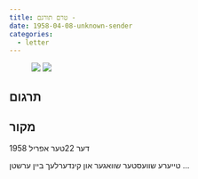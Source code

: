 ```yaml
---
title: טרם תורגם - 
date: 1958-04-08-unknown-sender
categories:
  - letter
---
```


<figure class="half">
    <a  href="/pupko-papers/assets/images/1958-04-08-unknown-sender-1.jpg">
    <img src="/pupko-papers/assets/images/1958-04-08-unknown-sender-1.jpg"></a>
    <a  href="/pupko-papers/assets/images/1958-04-08-unknown-sender-2.jpg">
    <img src="/pupko-papers/assets/images/1958-04-08-unknown-sender-2.jpg"></a>
</figure>

## תרגום

## מקור

דער 22טער אפריל 1958

טייערע שוועסטער שוואגער און קינדערלעך ביין ערשטן
...
